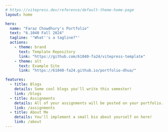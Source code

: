 ```yaml
---
# https://vitepress.dev/reference/default-theme-home-page
layout: home

hero:
  name: "Faraz Chowdhury's Portfolio"
  text: "6.1040 Fall 2024"
  tagline: '"What''s a tagline?"'
  actions:
    - theme: brand
      text: Template Repository
      link: "https://github.com/61040-fa24/vitepress-template"
    - theme: alt
      text: Example Site
      link: "https://61040-fa24.github.io/portfolio-dhua/"

features:
  - title: Blogs
    details: Some cool blogs you'll write this semester!
    link: /blogs
  - title: Assignments
    details: All of your assignments will be posted on your portfolio.
    link: /assignments
  - title: About Me
    details: You'll implement a small bio about yourself on here!
    link: /about
---
```

